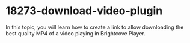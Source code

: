 # 18273-download-video-plugin
In this topic, you will learn how to create a link to allow downloading the best quality MP4 of a video playing in Brightcove Player.
